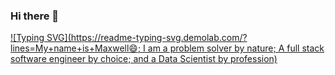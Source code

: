 ### Hi there 👋
[![Typing SVG](https://readme-typing-svg.demolab.com/?lines=My+name+is+Maxwell😄; I am a problem solver by nature; A full stack software engineer by choice; and a Data Scientist by profession)](https://git.io/typing-svg)
<!--
**9-max-6/9-max-6** is a ✨ _special_ ✨ repository because its `README.md` (this file) appears on your GitHub profile.

Here are some ideas to get you started:

- 🔭 I’m currently working on ...
- 🌱 I’m currently learning ...
- 👯 I’m looking to collaborate on ...
- 🤔 I’m looking for help with ...
- 💬 Ask me about ...
- 📫 How to reach me: ...
- 😄 Pronouns: ...
- ⚡ Fun fact: ...
-->
